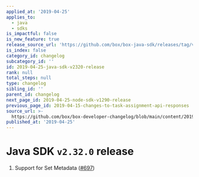 ```yaml
---
applied_at: '2019-04-25'
applies_to:
  - java
  - sdks
is_impactful: false
is_new_feature: true
release_source_url: 'https://github.com/box/box-java-sdk/releases/tag/v2.32.0'
is_index: false
category_id: changelog
subcategory_id: ''
id: 2019-04-25-java-sdk-v2320-release
rank: null
total_steps: null
type: changelog
sibling_id: ''
parent_id: changelog
next_page_id: 2019-04-25-node-sdk-v1290-release
previous_page_id: 2019-04-15-changes-to-task-assignment-api-responses
source_url: >-
  https://github.com/box/box-developer-changelog/blob/main/content/2019/04-25-java-sdk-v2320-release.md
published_at: '2019-04-25'
---
```

# Java SDK `v2.32.0` release

1. Support for Set Metadata ([#697](https://github.com/box/box-java-sdk/pull/697))